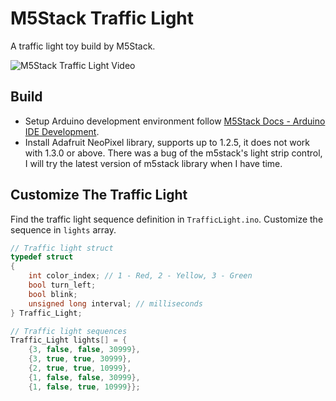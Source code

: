 # M5Stack Traffic Light

A traffic light toy build by M5Stack.

![M5Stack Traffic Light Video](images/M5Stack_Traffic_Light.gif)

## Build

- Setup Arduino development environment follow [M5Stack Docs - Arduino IDE Development](https://docs.m5stack.com/#/en/arduino/arduino_development).
- Install Adafruit NeoPixel library, supports up to 1.2.5, it does not work with 1.3.0 or above. There was a bug of the m5stack's light strip control, I will try the latest version of m5stack library when I have time.

## Customize The Traffic Light

Find the traffic light sequence definition in `TrafficLight.ino`. Customize the sequence in `lights` array.

```c++
// Traffic light struct
typedef struct
{
    int color_index; // 1 - Red, 2 - Yellow, 3 - Green
    bool turn_left;
    bool blink;
    unsigned long interval; // milliseconds
} Traffic_Light;

// Traffic light sequences
Traffic_Light lights[] = {
    {3, false, false, 30999},
    {3, true, true, 30999},
    {2, true, true, 10999},
    {1, false, false, 30999},
    {1, false, true, 10999}};
```
